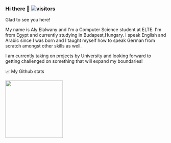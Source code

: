 <!--![ME](MEUpdated.jpg)-->

### Hi there 👋 ![visitors](https://visitor-badge.glitch.me/badge?page_id=page.id)
Glad to see you here! 

My name is Aly Elalwany and I'm a Computer Science student at ELTE. I'm from Egypt and currently studying in Budapest,Hungary.
I speak English and Arabic since I was born and I taught myself how to speak German from scratch amongst other skills as well.

I am currently taking on projects by University and looking forward to getting challenged on something that will expand my boundaries!

:chart_with_upwards_trend: My Github stats 

<img height="180em" src="https://github-readme-stats.vercel.app/api?username=AlexHelmutSonntag&show_icons=true&hide_border=true&&count_private=true&include_all_commits=true" />

<!--
**AlexHelmutSonntag/AlexHelmutSonntag** is a ✨ _special_ ✨ repository because its `README.md` (this file) appears on your GitHub profile.

Here are some ideas to get you started:

- 🔭 I’m currently working on ...
- 🌱 I’m currently learning ...
- 👯 I’m looking to collaborate on ...
- 🤔 I’m looking for help with ...
- 💬 Ask me about ...
- 📫 How to reach me: ...
- 😄 Pronouns: ...
- ⚡ Fun fact: ...
-->
